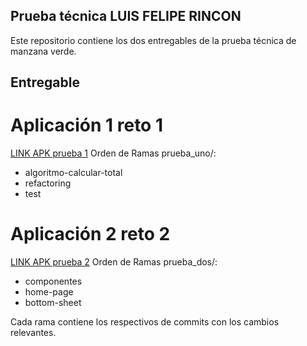 ## Prueba técnica LUIS FELIPE RINCON 
 
Este repositorio contiene los dos entregables de la prueba técnica de manzana verde.
 
## **Entregable**
# Aplicación 1 reto 1

[LINK APK prueba 1](https://drive.google.com/file/d/1gPCz4OIgW5jmXV7mrnZJOzdSdZXswOS6/view?usp=sharing)
Orden de Ramas prueba_uno/:
- algoritmo-calcular-total
- refactoring
- test

# Aplicación 2 reto 2
[LINK APK prueba 2](https://drive.google.com/file/d/1mtssig6USZwvWP1Ts3x0XOCkCKVZ91Fp/view?usp=sharing)
Orden de Ramas prueba_dos/:
- componentes
- home-page
- bottom-sheet

Cada rama contiene los respectivos de commits con los cambios relevantes.
